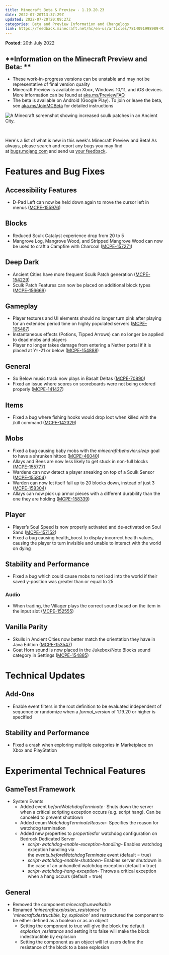 ```yaml
---
title: Minecraft Beta & Preview - 1.19.20.23
date: 2022-07-20T13:37:29Z
updated: 2022-07-20T20:09:27Z
categories: Beta and Preview Information and Changelogs
link: https://feedback.minecraft.net/hc/en-us/articles/7814091998989-Minecraft-Beta-Preview-1-19-20-23
---
```


**Posted:** 20th July 2022

## **Information on the Minecraft Preview and Beta: **

- These work-in-progress versions can be unstable and may not be representative of final version quality
- Minecraft Preview is available on Xbox, Windows 10/11, and iOS devices. More information can be found at [aka.ms/PreviewFAQ](http://aka.ms/PreviewFAQ)
- The beta is available on Android (Google Play). To join or leave the beta, see [aka.ms/JoinMCBeta](https://aka.ms/JoinMCBeta) for detailed instructions 

![A Minecraft screenshot showing increased sculk patches in an Ancient City.](https://feedback.minecraft.net/hc/article_attachments/7814071288845/beta19U2_3_1600x900.jpg)

 

Here's a list of what is new in this week's Minecraft Preview and Beta! As always, please search and report any bugs you may find at [bugs.mojang.com](http://bugs.mojang.com/) and send us [your feedback](https://aka.ms/MinecraftBetaFeedback).

# **Features and Bug Fixes**

## **Accessibility Features**

- D-Pad Left can now be held down again to move the cursor left in menus ([MCPE-155976](https://bugs.mojang.com/browse/MCPE-155976))

## **Blocks**

- Reduced Sculk Catalyst experience drop from 20 to 5
- Mangrove Log, Mangrove Wood, and Stripped Mangrove Wood can now be used to craft a Campfire with Charcoal ([MCPE-157271](https://bugs.mojang.com/browse/MCPE-157271))

## **Deep Dark**

- Ancient Cities have more frequent Sculk Patch generation ([MCPE-154229](https://bugs.mojang.com/browse/MCPE-154229))
- Sculk Patch Features can now be placed on additional block types ([MCPE-156669](https://bugs.mojang.com/browse/MCPE-156669))

## **Gameplay**

- Player textures and UI elements should no longer turn pink after playing for an extended period time on highly populated servers ([MCPE-105487](https://bugs.mojang.com/browse/MCPE-105487))
- Instantaneous effects (Potions, Tipped Arrows) can no longer be applied to dead mobs and players
- Player no longer takes damage from entering a Nether portal if it is placed at Y=-21 or below ([MCPE-154888](https://bugs.mojang.com/browse/MCPE-154888))

## **General**

- So Below music track now plays in Basalt Deltas ([MCPE-70890](https://bugs.mojang.com/browse/MCPE-70890))
- Fixed an issue where scores on scoreboards were not being ordered properly ([MCPE-141427](https://bugs.mojang.com/browse/MCPE-141427))

## **Items**

- Fixed a bug where fishing hooks would drop loot when killed with the /kill command ([MCPE-142329](https://bugs.mojang.com/browse/MCPE-142329))

## **Mobs**

- Fixed a bug causing baby mobs with the *minecraft:behavior.sleep* goal to have a shrunken hitbox ([MCPE-46040](https://bugs.mojang.com/browse/MCPE-46040))
- Allays and Bees are now less likely to get stuck in non-full blocks ([MCPE-155777](https://bugs.mojang.com/browse/MCPE-155777))
- Wardens can now detect a player sneaking on top of a Sculk Sensor ([MCPE-155804](https://bugs.mojang.com/browse/MCPE-155804))
- Warden can now let itself fall up to 20 blocks down, instead of just 3 ([MCPE-158304](https://bugs.mojang.com/browse/MCPE-158304))
- Allays can now pick up armor pieces with a different durability than the one they are holding ([MCPE-158339](https://bugs.mojang.com/browse/MCPE-158339))

## **Player**

- Player’s Soul Speed is now properly activated and de-activated on Soul Sand ([MCPE-157152](https://bugs.mojang.com/browse/MCPE-157152))
- Fixed a bug causing health_boost to display incorrect health values, causing the player to turn invisible and unable to interact with the world on dying

## **Stability and Performance**

- Fixed a bug which could cause mobs to not load into the world if their saved y-position was greater than or equal to 25

### **Audio**

- When trading, the Villager plays the correct sound based on the item in the input slot ([MCPE-152555](https://bugs.mojang.com/browse/MCPE-152555))

## **Vanilla Parity**

- Skulls in Ancient Cities now better match the orientation they have in Java Edition ([MCPE-153547](https://bugs.mojang.com/browse/MCPE-153547))
- Goat Horn sound is now placed in the Jukebox/Note Blocks sound category in Settings ([MCPE-154885](https://bugs.mojang.com/browse/MCPE-154885))

# **Technical Updates**

## **Add-Ons**

- Enable event filters in the root definition to be evaluated independent of sequence or randomize when a *format_version* of 1.19.20 or higher is specified

## **Stability and Performance**

- Fixed a crash when exploring multiple categories in Marketplace on Xbox and PlayStation

# **Experimental Technical Features**

## **GameTest Framework**

- System Events
  - Added event *beforeWatchdogTerminate*- Shuts down the server when a critical scripting exception occurs (e.g. script hang). Can be canceled to prevent shutdown
  - Added enum *WatchdogTerminateReason*- Specifies the reason for watchdog termination
  - Added new properties to *properties*for watchdog configuration on Bedrock Dedicated Server
    - *script-watchdog-enable-exception-handling*- Enables watchdog exception handling via the *events.beforeWatchdogTerminate* event (default = true)
    - *script-watchdog-enable-shutdown*- Enables server shutdown in the case of an unhandled watchdog exception (default = true)
    - *script-watchdog-hang-exception*- Throws a critical exception when a hang occurs (default = true)

## **General**

- Removed the component *minecraft:unwalkable*
- Renamed *'minecraft:explosion_resistance'* to *'minecraft:destructible_by_explosion'* and restructured the component to be either defined as a boolean or as an object
  - Setting the component to true will give the block the default *explosion_resistance* and setting it to false will make the block indestructible by explosion
  - Setting the component as an object will let users define the resistance of the block to a base explosion
